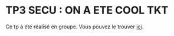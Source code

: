 # TP3 SECU : ON A ETE COOL TKT

Ce tp a été réalisé en groupe.
Vous pouvez le trouver [ici](github.com/ninjawill543/Ynov_Network_Report).
